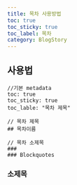 ```yaml
---
title: 목차 사용방법
toc: true
toc_sticky: true
toc_label: 목차
category: BlogStory
---
```


## 사용법
```
//기본 metadata
toc: true
toc_sticky: true
toc_lable: "목차 제목"

// 목차 제목
## 목차이름

// 목차 소제목
### 
### Blockquotes
```
### 소제목
